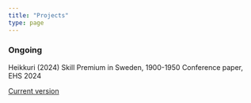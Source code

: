 ```yaml
---
title: "Projects"
type: page
---
```



### Ongoing 

Heikkuri (2024) Skill Premium in Sweden, 1900-1950
Conference paper, EHS 2024

[Current version](https://raw.githubusercontent.com/suvihe/suvihe.github.io/main/static/Papers/heikkuri_skill_premium_in_sweden_EHS.pdf)

